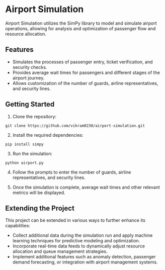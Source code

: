 # Airport Simulation

Airport Simulation utilizes the SimPy library to model and simulate airport operations, allowing for analysis and optimization of passenger flow and resource allocation.

## Features

- Simulates the processes of passenger entry, ticket verification, and security checks.
- Provides average wait times for passengers and different stages of the airport journey.
- Allows customization of the number of guards, airline representatives, and security lines.

## Getting Started

1. Clone the repository:

```
git clone https://github.com/vikram0230/airport-simulation.git
```

2. Install the required dependencies:

```
pip install simpy
```

3. Run the simulation:

```
python airport.py
```

4. Follow the prompts to enter the number of guards, airline representatives, and security lines.

5. Once the simulation is complete, average wait times and other relevant metrics will be displayed.

## Extending the Project

This project can be extended in various ways to further enhance its capabilities:

- Collect additional data during the simulation run and apply machine learning techniques for predictive modeling and optimization.
- Incorporate real-time data feeds to dynamically adjust resource allocation and queue management strategies.
- Implement additional features such as anomaly detection, passenger demand forecasting, or integration with airport management systems.

